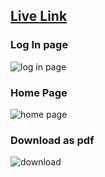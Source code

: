 ## [Live Link](akanshaaa19.github.io/resume-app)

### Log In page
![log in page](https://user-images.githubusercontent.com/76031685/224911379-917e9cb9-2cfb-4aff-abeb-f177e4c40388.png)

### Home Page
![home page](https://user-images.githubusercontent.com/76031685/224911378-27ffe5ef-3e19-4766-b8d1-bfae7b1a1965.png)

### Download as pdf
![download](https://user-images.githubusercontent.com/76031685/224911371-d43bd98c-e656-4608-9ef3-ac7250265b3e.png)
